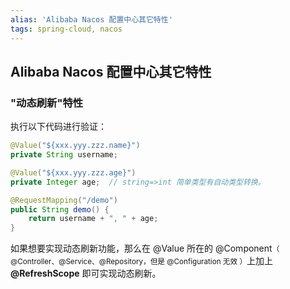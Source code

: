 ```yaml
---
alias: 'Alibaba Nacos 配置中心其它特性'
tags: spring-cloud, nacos
---
```


## Alibaba Nacos 配置中心其它特性


### "动态刷新"特性

执行以下代码进行验证：

```java
@Value("${xxx.yyy.zzz.name}")
private String username;

@Value("${xxx.yyy.zzz.age}")
private Integer age;  // string=>int 简单类型有自动类型转换。

@RequestMapping("/demo")
public String demo() {
    return username + ", " + age;
}
```

如果想要实现动态刷新功能，那么在 @Value 所在的 @Component<small>（ @Controller、@Service、@Repository，但是 @Configuration 无效 ）</small>上加上 **@RefreshScope** 即可实现动态刷新。
